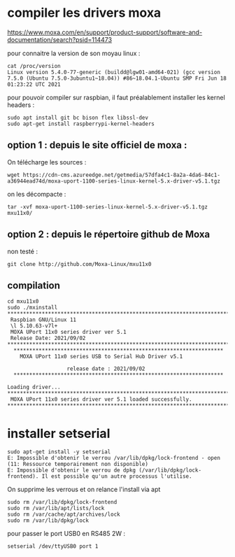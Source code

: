 
# compiler les drivers moxa

https://www.moxa.com/en/support/product-support/software-and-documentation/search?psid=114473

pour connaitre la version de son moyau linux :

```
cat /proc/version
Linux version 5.4.0-77-generic (buildd@lgw01-amd64-021) (gcc version 7.5.0 (Ubuntu 7.5.0-3ubuntu1~18.04)) #86~18.04.1-Ubuntu SMP Fri Jun 18 01:23:22 UTC 2021
```

pour pouvoir compiler sur raspbian, il faut préalablement installer les kernel headers :

```
sudo apt install git bc bison flex libssl-dev
sudo apt-get install raspberrypi-kernel-headers
```

## option 1 : depuis le site officiel de moxa :

On télécharge les sources :

```
wget https://cdn-cms.azureedge.net/getmedia/57dfa4c1-8a2a-4da6-84c1-a36944ead74d/moxa-uport-1100-series-linux-kernel-5.x-driver-v5.1.tgz
```
on les décompacte :
```
tar -xvf moxa-uport-1100-series-linux-kernel-5.x-driver-v5.1.tgz mxu11x0/
```
## option 2 : depuis le répertoire github de Moxa

non testé :
```
git clone http://github.com/Moxa-Linux/mxu11x0
```
## compilation

```
cd mxu11x0
sudo ./mxinstall 
************************************************************************
 Raspbian GNU/Linux 11 
 \l 5.10.63-v7l+
 MOXA UPort 11x0 series driver ver 5.1
 Release Date: 2021/09/02
************************************************************************
  *******************************************************************
    MOXA UPort 11x0 series USB to Serial Hub Driver v5.1      
                                                                     
                   release date : 2021/09/02                        
  *******************************************************************

Loading driver...
************************************************************************
 MOXA UPort 11x0 series driver ver 5.1 loaded successfully.
************************************************************************
```

# installer setserial

```
sudo apt-get install -y setserial
E: Impossible d'obtenir le verrou /var/lib/dpkg/lock-frontend - open (11: Ressource temporairement non disponible)
E: Impossible d'obtenir le verrou de dpkg (/var/lib/dpkg/lock-frontend). Il est possible qu'un autre processus l'utilise.
```
On supprime les verrous et on relance l'install via apt
```
sudo rm /var/lib/dpkg/lock-frontend
sudo rm /var/lib/apt/lists/lock
sudo rm /var/cache/apt/archives/lock
sudo rm /var/lib/dpkg/lock
```
pour passer le port USB0 en RS485 2W :
```
setserial /dev/ttyUSB0 port 1
```
